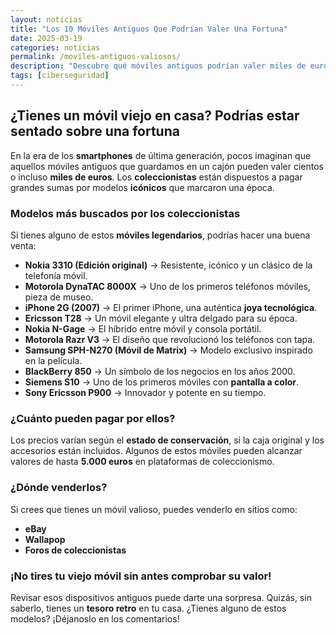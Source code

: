 ```yaml
---
layout: noticias
title: "Los 10 Móviles Antiguos Que Podrían Valer Una Fortuna"
date: 2025-03-19
categories: noticias
permalink: /moviles-antiguos-valiosos/
description: "Descubre qué móviles antiguos podrían valer miles de euros. Modelos icónicos que los coleccionistas buscan desesperadamente."
tags: [ciberseguridad]
---
```


## ¿Tienes un móvil viejo en casa? Podrías estar sentado sobre una **fortuna**

En la era de los **smartphones** de última generación, pocos imaginan que aquellos móviles antiguos que guardamos en un cajón pueden valer cientos o incluso **miles de euros**. Los **coleccionistas** están dispuestos a pagar grandes sumas por modelos **icónicos** que marcaron una época.

### Modelos más buscados por los coleccionistas

Si tienes alguno de estos **móviles legendarios**, podrías hacer una buena venta:

- **Nokia 3310 (Edición original)** → Resistente, icónico y un clásico de la telefonía móvil.
- **Motorola DynaTAC 8000X** → Uno de los primeros teléfonos móviles, pieza de museo.
- **iPhone 2G (2007)** → El primer iPhone, una auténtica **joya tecnológica**.
- **Ericsson T28** → Un móvil elegante y ultra delgado para su época.
- **Nokia N-Gage** → El híbrido entre móvil y consola portátil.
- **Motorola Razr V3** → El diseño que revolucionó los teléfonos con tapa.
- **Samsung SPH-N270 (Móvil de Matrix)** → Modelo exclusivo inspirado en la película.
- **BlackBerry 850** → Un símbolo de los negocios en los años 2000.
- **Siemens S10** → Uno de los primeros móviles con **pantalla a color**.
- **Sony Ericsson P900** → Innovador y potente en su tiempo.

### ¿Cuánto pueden pagar por ellos?

Los precios varían según el **estado de conservación**, si la caja original y los accesorios están incluidos. Algunos de estos móviles pueden alcanzar valores de hasta **5.000 euros** en plataformas de coleccionismo.

### ¿Dónde venderlos?

Si crees que tienes un móvil valioso, puedes venderlo en sitios como:
- **eBay**
- **Wallapop**
- **Foros de coleccionistas**

### ¡No tires tu viejo móvil sin antes comprobar su valor!

Revisar esos dispositivos antiguos puede darte una sorpresa. Quizás, sin saberlo, tienes un **tesoro retro** en tu casa. ¿Tienes alguno de estos modelos? ¡Déjanoslo en los comentarios!

